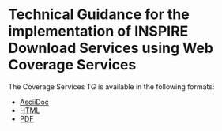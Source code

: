 # Technical Guidance for the implementation of INSPIRE Download Services using Web Coverage Services

The Coverage Services TG is available in the following formats:
* [AsciiDoc](CoverageServices.adoc)
* [HTML](CoverageServices.html)
* [PDF](CoverageServices.pdf)
